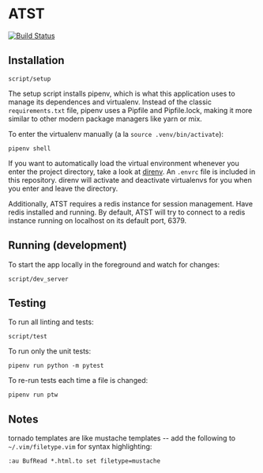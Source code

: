 
# ATST

[![Build Status](https://travis-ci.org/dod-ccpo/atst.svg?branch=master)](https://travis-ci.org/dod-ccpo/atst)

## Installation

    script/setup

The setup script installs pipenv, which is what this application uses to manage its dependences and virtualenv. Instead of the classic `requirements.txt` file, pipenv uses a Pipfile and Pipfile.lock, making it more similar to other modern package managers like yarn or mix.

To enter the virtualenv manually (a la `source .venv/bin/activate`):

    pipenv shell

If you want to automatically load the virtual environment whenever you enter the project directory, take a look at [direnv](https://direnv.net/).  An `.envrc` file is included in this repository.  direnv will activate and deactivate virtualenvs for you when you enter and leave the directory.

Additionally, ATST requires a redis instance for session management. Have redis installed and running. By default, ATST will try to connect to a redis instance running on localhost on its default port, 6379.

## Running (development)

To start the app locally in the foreground and watch for changes:

    script/dev_server

## Testing

To run all linting and tests:

    script/test

To run only the unit tests:

    pipenv run python -m pytest

To re-run tests each time a file is changed:

    pipenv run ptw

## Notes

tornado templates are like mustache templates -- add the
following to `~/.vim/filetype.vim` for syntax highlighting:

    :au BufRead *.html.to set filetype=mustache

